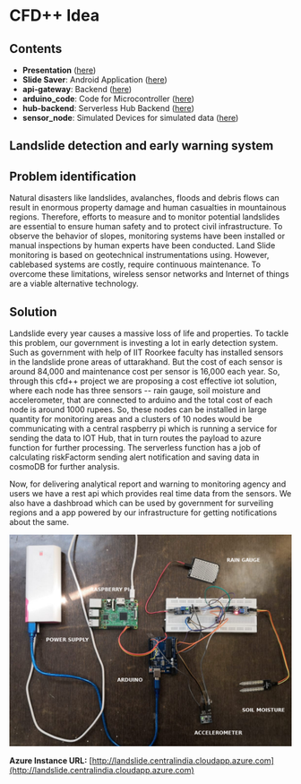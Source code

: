 # CFD++ Idea

## Contents
- **Presentation** ([here](/Presentation))
- **Slide Saver**: Android Application ([here](/SlideSaver/))
- **api-gateway**: Backend ([here](/api-gateway/))
- **arduino_code**: Code for Microcontroller ([here](/arduino_code/))
- **hub-backend**: Serverless Hub Backend ([here](/hub-backend/))
- **sensor_node**: Simulated Devices for simulated data ([here](/sensor_node/))

## Landslide detection and early warning system

## Problem identification

Natural disasters like landslides, avalanches, floods and debris flows can result in enormous property damage and human casualties in mountainous regions. Therefore, efforts to measure and to monitor potential landslides are essential to ensure human safety and to protect civil infrastructure. To observe the behavior of slopes, monitoring systems have been installed or manual inspections by human experts have been conducted. Land Slide monitoring is based on geotechnical instrumentations using. However, cablebased systems are costly, require continuous maintenance. To overcome these limitations, wireless sensor networks and Internet of things are a viable alternative technology. 

## Solution

Landslide every year causes a massive loss of life and properties. To tackle this problem, our government is investing a lot in early detection system. Such as government with help of IIT Roorkee faculty has installed sensors in the landslide prone areas of uttarakhand. But the cost of each sensor is around 84,000 and maintenance cost per sensor is 16,000 each year. So, through this cfd++ project we are proposing a cost effective iot solution, where each node has three sensors -- rain gauge, soil moisture and accelerometer, that are connected to arduino and the total cost of each node is around 1000 rupees. So, these nodes can be installed in large quantity for monitoring areas and a clusters of 10 nodes would be communicating with a central raspberry pi which is running a service for sending the data to IOT Hub, that in turn routes the payload to azure function for further processing. The serverless function has a job of calculating riskFactorm sending alert notification and saving data in cosmoDB for further analysis.


Now, for delivering analytical report and warning to monitoring agency and users we have a rest api which provides real time data from the sensors. We also have a dashbroad which can be used by government for surveiling regions and a app powered  by our infrastructure for getting notifications about the same.   

![](images/iot_setup.jpg)


**Azure Instance URL:** [http://landslide.centralindia.cloudapp.azure.com](http://landslide.centralindia.cloudapp.azure.com)

